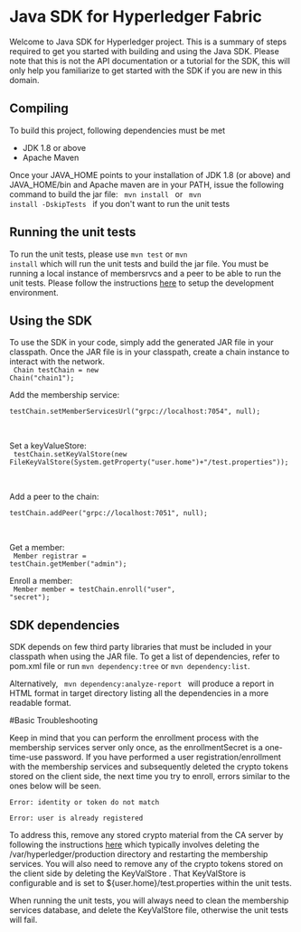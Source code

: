 # Java SDK for Hyperledger Fabric
Welcome to Java SDK for Hyperledger project. This is a summary of steps required to get you started with building and using the Java SDK. Please note that this is not the API documentation or a tutorial for the SDK, this will only help you familiarize to get started with the SDK if you are new in this domain.

## Compiling
To build this project, following dependencies must be met
* JDK 1.8 or above
* Apache Maven

Once your JAVA_HOME points to your installation of JDK 1.8 (or above) and JAVA_HOME/bin and Apache maven are in your PATH, issue the following command to build the jar file:
<code>
  mvn install
</code>
or
<code>
  mvn install -DskipTests
</code> if you don't want to run the unit tests

## Running the unit tests
To run the unit tests, please use <code>mvn test</code> or <code>mvn install</code> which will run the unit tests and build the jar file. You must be running a local instance of membersrvcs and a peer to be able to run the unit tests. Please follow the instructions <a href="https://github.com/hyperledger/fabric/blob/master/docs/dev-setup/devenv.md">here</a> to setup the development environment.

## Using the SDK
To use the SDK in your code, simply add the generated JAR file in your classpath. 
Once the JAR file is in your classpath, create a chain instance to interact with the network.<br>
<code>
Chain testChain = new Chain("chain1");
</code><br>

Add the membership service:<br>
<code>
testChain.setMemberServicesUrl("grpc://localhost:7054", null);			
</code><br>

Set a keyValueStore:<br>
<code>
testChain.setKeyValStore(new FileKeyValStore(System.getProperty("user.home")+"/test.properties"));			
</code><br>

Add a peer to the chain:<br>
<code>
testChain.addPeer("grpc://localhost:7051", null);			
</code><br>

Get a member:<br>
<code>
Member registrar = testChain.getMember("admin");
</code><br>

Enroll a member:<br>
<code>
  Member member = testChain.enroll("user", "secret");
</code><br>

## SDK dependencies
SDK depends on few third party libraries that must be included in your classpath when using the JAR file. To get a list of dependencies, refer to pom.xml file or run
<code>mvn dependency:tree</code> or <code>mvn dependency:list</code>.

Alternatively, <code> mvn dependency:analyze-report </code> will produce a report in HTML format in target directory listing all the dependencies in a more readable format.

#Basic Troubleshooting

Keep in mind that you can perform the enrollment process with the membership services server only once, as the enrollmentSecret is a one-time-use password. If you have performed a user registration/enrollment with the membership services and subsequently deleted the crypto tokens stored on the client side, the next time you try to enroll, errors similar to the ones below will be seen.

``Error: identity or token do not match``

``Error: user is already registered``

To address this, remove any stored crypto material from the CA server by following the instructions <a href="https://github.com/hyperledger/fabric/blob/master/docs/Setup/Chaincode-setup.md#removing-temporary-files-when-security-is-enabled">here</a> which typically involves deleting the /var/hyperledger/production directory and restarting the membership services. You will also need to remove any of the crypto tokens stored on the client side by deleting the KeyValStore . That KeyValStore is configurable and is set to ${user.home}/test.properties within the unit tests.

When running the unit tests, you will always need to clean the membership services database, and delete the KeyValStore file, otherwise the unit tests will fail.
